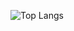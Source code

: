 ![Top Langs](https://github-readme-stats.vercel.app/api/top-langs/?username=Gotha01&hide=javascript,css,scss,html)
